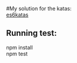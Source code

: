 #My solution for the katas:  
[es6katas](http://es6katas.org/)

## Running test:

npm install  
npm test
